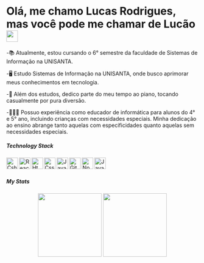# Olá, me chamo Lucas Rodrigues, mas você pode me chamar de Lucão <img src="https://raw.githubusercontent.com/MartinHeinz/MartinHeinz/master/wave.gif" width="30px">

-📚 Atualmente, estou cursando o 6° semestre da faculdade de Sistemas de Informação na UNISANTA.

-🖥 Estudo Sistemas de Informação na UNISANTA, onde busco aprimorar meus conhecimentos em tecnologia.

-🎹 Além dos estudos, dedico parte do meu tempo ao piano, tocando casualmente por pura diversão.

-👨🏻‍🏫 Possuo experiência como educador de informática para alunos do 4° e 5° ano, incluindo crianças com necessidades especiais. Minha dedicação ao ensino abrange tanto aquelas com especificidades quanto aquelas sem necessidades especiais.

##### Technology Stack

<img align="left" alt="Csharp" width="30px" src="https://cdn.jsdelivr.net/gh/devicons/devicon/icons/csharp/csharp-original.svg" />
<img align="left" alt="ReactN" width="30px" src="https://cdn.jsdelivr.net/gh/devicons/devicon/icons/react/react-original-wordmark.svg" />
<img align="left" alt="Html" width="30px" src="https://cdn.discordapp.com/emojis/787076721907204126.png?v=1" />
<img align="left" alt="Css" width="30px" src="https://cdn.discordapp.com/emojis/787076754950324264.png?v=1" />
<img align="left" alt="Javascript" width="30px" src="https://cdn.discordapp.com/emojis/786740835206430720.png?v=1" />
<img align="left" alt="Github" width="30px" src="https://cdn.discordapp.com/emojis/805913808848683028.png?v=1" />
<img align="left" alt="Nodejs" width="30px" src="https://cdn.discordapp.com/emojis/805913808677503046.png?v=1" />
<img align="left" alt="Java" width="30px" src="https://cdn.jsdelivr.net/gh/devicons/devicon/icons/java/java-original-wordmark.svg" />

<br/><br/>

##### My Stats

<div align="center">

  <img height="167em" src="https://github-readme-stats.vercel.app/api?username=lucao12&show_icons=true&theme=dracula&include_all_commits=true&count_private=true"/>
  <img height="167em" src="https://github-readme-stats.vercel.app/api/top-langs/?username=lucao12&layout=compact&langs_count=7&theme=dracula"/>

</div>
